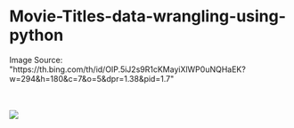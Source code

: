 # Movie-Titles-data-wrangling-using-python

<p>Image Source: "https://th.bing.com/th/id/OIP.5iJ2s9R1cKMayiXlWP0uNQHaEK?w=294&h=180&c=7&o=5&dpr=1.38&pid=1.7"</p>
<div><a Click on the Img to visit my kaggle notebook, to review it. href="https://www.kaggle.com/karanshahpro/movie-industry-data-visualization-0-1"><frame><br></br>
<img src="https://th.bing.com/th/id/OIP.5iJ2s9R1cKMayiXlWP0uNQHaEK?w=724&h=480"></frame>
</a></div>
